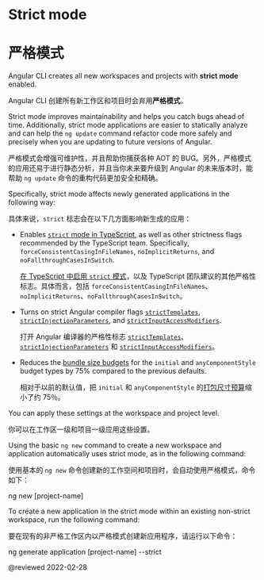 # Strict mode

# 严格模式

Angular CLI creates all new workspaces and projects with **strict mode** enabled.

Angular CLI 创建所有新工作区和项目时会弃用**严格模式**。

Strict mode improves maintainability and helps you catch bugs ahead of time.
Additionally, strict mode applications are easier to statically analyze and can help the `ng update` command refactor code more safely and precisely when you are updating to future versions of Angular.

严格模式会增强可维护性，并且帮助你捕获各种 AOT 的 BUG。另外，严格模式的应用还易于进行静态分析，并且当你未来要升级到 Angular 的未来版本时，能帮助 `ng update` 命令的重构代码更加安全和精确。

Specifically, strict mode affects newly generated applications in the following way:

具体来说，`strict` 标志会在以下几方面影响新生成的应用：

* Enables [`strict` mode in TypeScript](https://www.typescriptlang.org/tsconfig#strict), as well as other strictness flags recommended by the TypeScript team.
  Specifically, `forceConsistentCasingInFileNames`, `noImplicitReturns`, and `noFallthroughCasesInSwitch`.

  [在 TypeScript 中启用 `strict` 模式](https://www.typescriptlang.org/tsconfig#strict)，以及 TypeScript 团队建议的其他严格性标志。具体而言，包括 `forceConsistentCasingInFileNames`、`noImplicitReturns`、`noFallthroughCasesInSwitch`。

* Turns on strict Angular compiler flags [`strictTemplates`](guide/angular-compiler-options#stricttemplates), [`strictInjectionParameters`](guide/angular-compiler-options#strictinjectionparameters), and [`strictInputAccessModifiers`](guide/template-typecheck#troubleshooting-template-errors).

  打开 Angular 编译器的严格性标志 [`strictTemplates`](guide/angular-compiler-options#stricttemplates)、[`strictInjectionParameters`](guide/angular-compiler-options#strictinjectionparameters) 和 [`strictInputAccessModifiers`](guide/template-typecheck#troubleshooting-template-errors)。

* Reduces the [bundle size budgets](guide/build#configuring-size-budgets) for the `initial` and `anyComponentStyle` budget types by 75% compared to the previous defaults.

  相对于以前的默认值，把 `initial` 和 `anyComponentStyle` 的[打包尺寸预算](guide/build#configuring-size-budgets)缩小了约 75％。

You can apply these settings at the workspace and project level.

你可以在工作区一级和项目一级应用这些设置。

Using the basic `ng new` command to create a new workspace and application automatically uses strict mode, as in the following command:

使用基本的 `ng new` 命令创建新的工作空间和项目时，会自动使用严格模式，命令如下：

<code-example format="shell" language="shell">

ng new [project-name]

</code-example>

To create a new application in the strict mode within an existing non-strict workspace, run the following command:

要在现有的非严格工作区内以严格模式创建新应用程序，请运行以下命令：

<code-example format="shell" language="shell">

ng generate application [project-name] --strict

</code-example>

<!-- links -->

<!-- external links -->

<!-- end links -->

@reviewed 2022-02-28